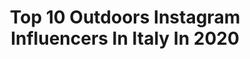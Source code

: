 ---
title: Top 10 Outdoors Instagram Influencers In Italy In 2020
description: >-
  Find top outdoors Instagram influencers in Italy in 2020. Most popular hashtags: #nature #mountains #alps #mountaingirl.
platform: Instagram
profiles:
  - username: "liiisaho"
    fullname: >-
      Lisa Hofer
    location: "Italy"
    followers: 7146
    engagement: 1611
    commentsToLikes: 0.014086
    id: ck13ae6wgpybs0i19wv4c9r3w
    verified: false
    hashtags: "#magic, #getoutside, #placetobe, #mountainstories"
  - username: "98sotty"
    fullname: >-
      Stefano Sottile
    location: "Italy"
    followers: 6349
    engagement: 1838
    commentsToLikes: 0.011372
    id: ck55o2ama7hno0i11lplniovp
    verified: false
    hashtags: "#tokyo2021, #highjump, #legend, #decathlon"
  - username: "jenniferstieler_photography"
    fullname: >-
      Jennifer Stieler • Weddings
    location: "Italy"
    followers: 6193
    engagement: 705
    commentsToLikes: 0.216249
    id: ck0ubsnrff9sy0i19y5yqmweo
    verified: false
    hashtags: "#toskanahochzeit, #voguebride, #pnwedding, #ruedeseinebridal"
  - username: "nadiadelago"
    fullname: >-
      Nᴀᴅɪᴀ Dᴇʟᴀɢᴏ
    location: "Italy"
    followers: 8473
    engagement: 1583
    commentsToLikes: 0.015515
    id: ck5q3219piugf0i11moftriy8
    verified: false
    hashtags: "#vallunga, #visitsouthtyrol, #hometraining, #leki"
  - username: "cekotto"
    fullname: >-
      FOUNDER of 👑@KINGS_HUBS_STAFF
    location: "Italy"
    followers: 11541
    engagement: 1781
    commentsToLikes: 0.120775
    id: ck0tznsvlr2jb0i19hswf7nix
    verified: false
    hashtags: ""
  - username: "magdalenamst"
    fullname: >-
      Magdalena Mittersteiner
    location: "Italy"
    followers: 93798
    engagement: 453
    commentsToLikes: 0.007562
    id: ck0vw6vr7sdmm0i191lg8vicc
    verified: false
    hashtags: "#running, #mammut, #nordic, #iorestoacasa"
  - username: "running_ida"
    fullname: >-
      Ida-Sophie Hegemann
    location: "Italy"
    followers: 5828
    engagement: 1962
    commentsToLikes: 0.013062
    id: ck0vv404infvz0i19fz0y3puz
    verified: false
    hashtags: "#timetoplay, #silva, #relive, #italy"
  - username: "mougly1976"
    fullname: >-
      Gianluca Musmeci | Landscape
    location: "Italy"
    followers: 7367
    engagement: 1874
    commentsToLikes: 0.069214
    id: ck13582u906150i19crhoctt6
    verified: false
    hashtags: "#colors, #moodygrams, #welcometosicilia, #italy"
  - username: "wernerheel"
    fullname: >-
      Werner Heel ⛷🤗🚀😁😃
    location: "Italy"
    followers: 26075
    engagement: 305
    commentsToLikes: 0.011540
    id: ck5ztjoke0jlc0i14h007xga6
    verified: true
    hashtags: "#altoadige, #passi, #steveandfriends, #vinschgaubike"
  - username: "federesega"
    fullname: >-
      Federico Resega
    location: "Italy"
    followers: 20469
    engagement: 718
    commentsToLikes: 0.065643
    id: ck5pyhetuw1810i111ua17z81
    verified: false
    hashtags: "#scendila, #bataleonsurfer, #seggiovirus, #spruzzala"
---